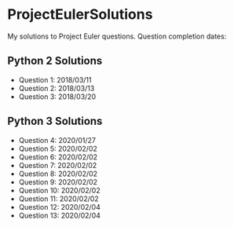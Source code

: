 # ProjectEulerSolutions
My solutions to Project Euler questions. Question completion dates:

## Python 2 Solutions
* Question 1: 2018/03/11
* Question 2: 2018/03/13
* Question 3: 2018/03/20

## Python 3 Solutions
* Question 4: 2020/01/27
* Question 5: 2020/02/02
* Question 6: 2020/02/02
* Question 7: 2020/02/02
* Question 8: 2020/02/02
* Question 9: 2020/02/02
* Question 10: 2020/02/02
* Question 11: 2020/02/02
* Question 12: 2020/02/04
* Question 13: 2020/02/04
